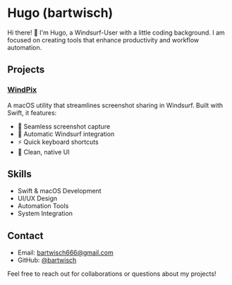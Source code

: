 # Hugo (bartwisch)

Hi there! 👋 I'm Hugo, a Windsurf-User with a little coding background. I am focused on creating tools that enhance productivity and workflow automation.

## Projects

### [WindPix](https://github.com/bartwisch/windpix)
A macOS utility that streamlines screenshot sharing in Windsurf. Built with Swift, it features:
- 📸 Seamless screenshot capture
- 🔄 Automatic Windsurf integration
- ⚡️ Quick keyboard shortcuts
- 🎨 Clean, native UI

## Skills
- Swift & macOS Development
- UI/UX Design
- Automation Tools
- System Integration

## Contact
- Email: bartwisch666@gmail.com
- GitHub: [@bartwisch](https://github.com/bartwisch)

Feel free to reach out for collaborations or questions about my projects!
